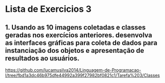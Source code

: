 # Lista de Exercicios 3
 ## 1.  Usando as 10  imagens coletadas  e classes geradas nos exercícios anteriores. desenvolva as interfaces gráficas para  coleta de dados para instanciação dos objetos e apresentação de resultados ao usuários.
 
https://github.com/lucamusilva2014/Linguagem-de-Programacao-I/tree/fbd1a3dc46b975dfe44992a399f27982bf0821c1/Tarefa%203/Classes
